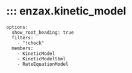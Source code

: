 #  ::: enzax.kinetic_model
    options:
      show_root_heading: true
      filters:
        - "!check"
      members:
        - KineticModel
        - KineticModelSbml
        - RateEquationModel
